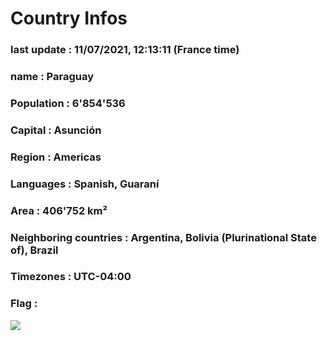 # Country  Infos
### last update : 11/07/2021, 12:13:11 (France time)

### name : Paraguay
### Population : 6'854'536
### Capital : Asunción
### Region : Americas
### Languages : Spanish, Guaraní
### Area : 406'752 km²
### Neighboring countries : Argentina, Bolivia (Plurinational State of), Brazil
### Timezones : UTC-04:00

### Flag :
![](https://restcountries.eu/data/pry.svg)